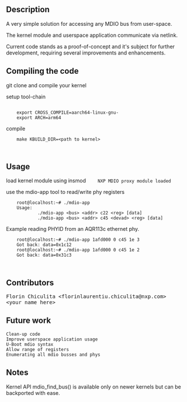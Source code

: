 <h2>Description</h2>

<p>A very simple solution for accessing any MDIO bus from user-space.</p>
<p>The kernel module and userspace application communicate via netlink.</p>

<p>Current code stands as a proof-of-concept and it's subject for further development, requiring several improvements and enhancements.</p>

<h2>Compiling the code</h2>
<p>git clone and compile your kernel
<p>setup tool-chain
<pre><code>
	export CROSS_COMPILE=aarch64-linux-gnu-
	export ARCH=arm64
</pre></code>
<p> compile
<code><pre>
	make KBUILD_DIR=&lt;path to kernel&gt;</p>
</pre></code>

<h2>Usage</h2>

<p>load kernel module using insmod
<code>    NXP MDIO proxy module loaded</code>
<p>use the mdio-app tool to read/write phy registers
<code><pre>
    root@localhost:~# ./mdio-app
    Usage:
            ./mdio-app &lt;bus&gt; &lt;addr&gt; c22 &lt;reg&gt; [data]
            ./mdio-app &lt;bus&gt; &lt;addr&gt; c45 &lt;devad&gt; &lt;reg&gt; [data]
</pre></code>
<p>Example reading PHYID from an AQR113c ethernet phy.
<code><pre>
    root@localhost:~# ./mdio-app 1afd000 0 c45 1e 3
    Got back: data=0x1c12
    root@localhost:~# ./mdio-app 1afd000 0 c45 1e 2
    Got back: data=0x31c3</p>
</pre></code>

<h2>Contributors</h2>

<pre>Florin Chiculita &lt;florinlaurentiu.chiculita@nxp.com&gt;
&lt;your name here&gt;
</pre>

<h2>Future work</h2>

<pre><code>Clean-up code
Improve userspace application usage
U-Boot mdio syntax
Allow range of registers
Enumerating all mdio busses and phys
</code></pre>

<h2> Notes </h2>
<p>Kernel API mdio_find_bus() is available only on newer kernels but can be backported with ease.</p>

